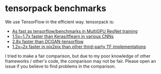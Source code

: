 
# tensorpack benchmarks

We use TensorFlow in the efficient way. tensorpack is:

* [As fast as tensorflow/benchmarks in MultiGPU ResNet training](ResNet-MultiGPU/)
* [1.5x~1.7x faster than Keras/tflearn in various CNNs](other-wrappers/)
* [2.8x faster than DCGAN-tensorflow](DCGAN/)
* [1.2x~2x faster in pix2pix than other third-party TF implementations](https://github.com/yenchenlin/pix2pix-tensorflow/issues/4#issuecomment-282054534)



I tried to make a fair comparison, but due to my poor knowledge of other frameworks / other's code, the comparison may not be fair.
Please open an issue if you believe to find problems in the comparison.
